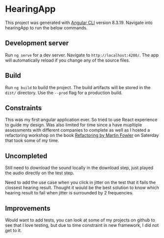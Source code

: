 # HearingApp

This project was generated with [Angular CLI](https://github.com/angular/angular-cli) version 8.3.19. Navigate into hearingApp to run the below commands.

## Development server

Run `ng serve` for a dev server. Navigate to `http://localhost:4200/`. The app will automatically reload if you change any of the source files.

## Build

Run `ng build` to build the project. The build artifacts will be stored in the `dist/` directory. Use the `--prod` flag for a production build.

## Constraints

This was my first angular application ever. So tried to use React experience to guide my design. Was also limited for time since a have mupltiple assessments with different companies to complete as well as I hosted a refactoring workshop on the book [Refactoring by Martin Fowler](https://martinfowler.com/books/refactoring.html) on Saterday that took some of my time.

## Uncompleted

Still need to download the sound locally in the download step, just played the audio directly on the test step.

Need to add the use case when you click in jitter on the test that it fails the clossest hearing result. Thought it would be the best solution to know which hearing result to fail when jitter is surrounded by 2 frequencies.

## Improvements

Would want to add tests, you can look at some of my projects on github to see that I love testing, but due to time constraint in new framework, I did not get to it.
